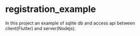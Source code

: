 # registration_example
 
 In this project an example of sqlite db and  access api between client(Flutter) and server(Nodejs).

